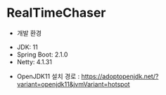 # RealTimeChaser

* 개발 환경
- JDK: 11
- Spring Boot: 2.1.0
- Netty: 4.1.31

* OpenJDK11 설치 경로
: https://adoptopenjdk.net/?variant=openjdk11&jvmVariant=hotspot
